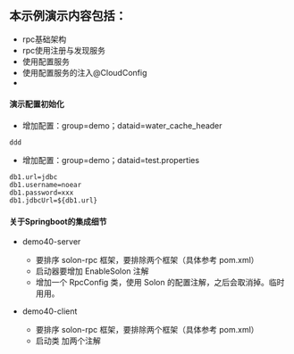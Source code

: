 ## 本示例演示内容包括：

* rpc基础架构
* rpc使用注册与发现服务
* 使用配置服务
* 使用配置服务的注入@CloudConfig
* 


#### 演示配置初始化

* 增加配置：group=demo；dataid=water_cache_header
```
ddd
```

* 增加配置：group=demo；dataid=test.properties
```
db1.url=jdbc
db1.username=noear
db1.password=xxx
db1.jdbcUrl=${db1.url}
```
#### 关于Springboot的集成细节
* demo40-server 
    * 要排序 solon-rpc 框架，要排除两个框架（具体参考 pom.xml）
    * 启动器要增加 EnableSolon 注解
    * 增加一个 RpcConfig 类，使用 Solon 的配置注解，之后会取消掉。临时用用。

* demo40-client
    * 要排序 solon-rpc 框架，要排除两个框架（具体参考 pom.xml）
    * 启动类 加两个注解
  